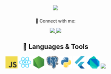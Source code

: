 <h1 align="center">
  <img src="https://readme-typing-svg.herokuapp.com/?font=Righteous&size=36&center=true&vCenter=true&width=750&height=80&duration=3500&pause=800&color=000080&lines=Hi+There!+👋🏻;I'm+Lutfiandra+Pohan;🚀+Welcome+to+my+GitHub+Profile!;✨+Keep+Learning;+and+Keep+Pushing+Ideas!" />
</h1>

<p align="center">
  🔗 Connect with me:
</p>

<p align="center">
  <a href="https://linkedin.com/in/lutfiandra-pohan-6b7706289">
    <img src="https://img.shields.io/badge/LinkedIn-0077B5?style=for-the-badge&logo=linkedin&logoColor=white" />
  </a>
  <a href="https://www.instagram.com/lutfiandrra/">
    <img src="https://img.shields.io/badge/Instagram-E4405F?style=for-the-badge&logo=instagram&logoColor=white" />
  </a>
</p>

<h2 align="center">🔧 Languages & Tools</h2>

<p align="center">
  <!-- Javascript -->
  <img src="https://raw.githubusercontent.com/devicons/devicon/master/icons/javascript/javascript-original.svg" width="40"/>
  <!-- React -->
  <img src="https://raw.githubusercontent.com/devicons/devicon/master/icons/react/react-original.svg" width="40"/>
  <!-- Node.js -->
  <img src="https://raw.githubusercontent.com/devicons/devicon/master/icons/nodejs/nodejs-original.svg" width="40"/>
  <!-- PostgreSQL -->
  <img src="https://raw.githubusercontent.com/devicons/devicon/master/icons/postgresql/postgresql-original.svg" width="40"/>
  <!-- Python -->
  <img src="https://raw.githubusercontent.com/devicons/devicon/master/icons/python/python-original.svg" width="40"/>
  <!-- Flutter -->
  <img src="https://raw.githubusercontent.com/devicons/devicon/master/icons/flutter/flutter-original.svg" width="40"/>
  <!-- Dart -->
  <img src="https://raw.githubusercontent.com/devicons/devicon/master/icons/dart/dart-original.svg" width="40"/>
  <!-- Power BI -->
  <img src="https://upload.wikimedia.org/wikipedia/commons/c/cf/New_Power_BI_Logo.svg" width="40"/>
</p>
